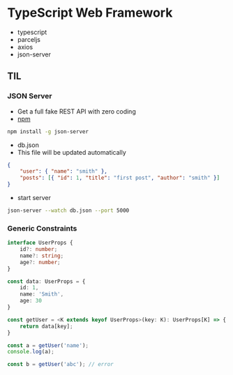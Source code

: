 # TypeScript Web Framework

-   typescript
-   parceljs
-   axios
-   json-server

## TIL

### JSON Server

-   Get a full fake REST API with zero coding
-   [npm](https://www.npmjs.com/package/json-server)

```bash
npm install -g json-server
```

-   db.json
-   This file will be updated automatically

```json
{
    "user": { "name": "smith" },
    "posts": [{ "id": 1, "title": "first post", "author": "smith" }]
}
```

-   start server

```bash
json-server --watch db.json --port 5000
```

### Generic Constraints

```TypeScript
interface UserProps {
    id?: number;
    name?: string;
    age?: number;
}

const data: UserProps = {
    id: 1,
    name: 'Smith',
    age: 30
}

const getUser = <K extends keyof UserProps>(key: K): UserProps[K] => {
    return data[key];
}

const a = getUser('name');
console.log(a);

const b = getUser('abc'); // error
```
